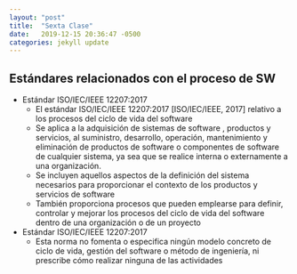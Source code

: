 ```yaml
---
layout: "post"
title:  "Sexta Clase"
date:   2019-12-15 20:36:47 -0500
categories: jekyll update
---
```


## Estándares relacionados con el proceso de SW

* Estándar ISO/IEC/IEEE 12207:2017
	* El estándar ISO/IEC/IEEE 12207:2017 [ISO/IEC/IEEE, 2017] relativo a los procesos del ciclo de vida del software
	* Se aplica a la adquisición de sistemas de software , productos y servicios, al suministro, desarrollo, operación, mantenimiento y eliminación de productos de software o componentes de software de cualquier sistema, ya sea que se realice interna o externamente a una organización.
	* Se incluyen aquellos aspectos de la definición del sistema necesarios para proporcionar el contexto de los productos y servicios de software
	* También proporciona procesos que pueden emplearse para definir, controlar y mejorar los procesos del ciclo de vida del software dentro de una organización o de un proyecto
* Estándar ISO/IEC/IEEE 12207:2017
	* Esta norma no fomenta o especifica ningún modelo concreto de ciclo de vida, gestión del software o método de ingeniería, ni prescribe cómo realizar ninguna de las actividades



